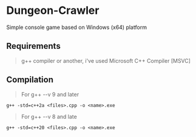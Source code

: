 # Dungeon-Crawler
Simple console game based on Windows (x64) platform



## Requirements 

> g++ compiler or another, i've used Microsoft C++ Compiler [MSVC]



## Compilation

> For g++ --v 9 and later
```
g++ -std=c++2a <files>.cpp -o <name>.exe
```
> For g++ --v 8 and late
```
g++ -std=c++20 <files>.cpp -o <name>.exe
```

